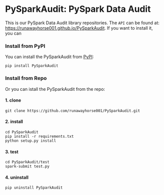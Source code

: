 # PySparkAudit: PySpark Data Audit 

This is our PySpark Data Audit library repositories.
The ``API`` can be found at: https://runawayhorse001.github.io/PySparkAudit. 
If you want to install it, you can

### Install from PyPI

You can install the PySparkAudit from [PyPI](https://pypi.org/project/PySparkAudit):

    pip install PySparkAudit

### Install from Repo 

Or you can istall the PySparkAudit from the repo:

#### 1. clone

	git clone https://github.com/runawayhorse001/PySparkAudit.git

#### 2. install 

	cd PySparkAudit
	pip install -r requirements.txt 
	python setup.py install

#### 3. test 

	cd PySparkAudit/test
	spark-submit test.py

#### 4. uninstall 

	pip uninstall PySparkAudit
